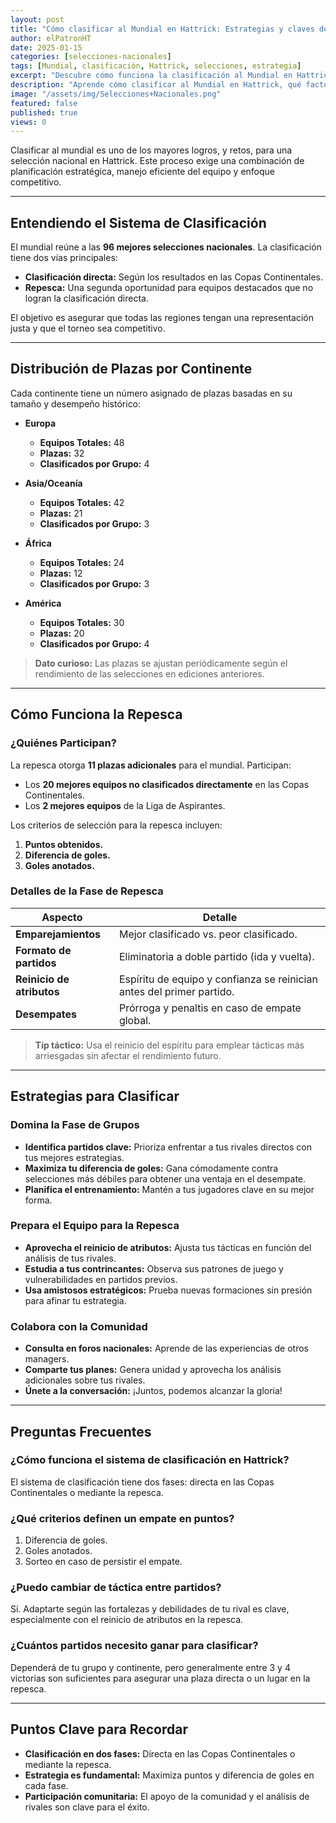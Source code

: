 ```yaml
---
layout: post
title: "Cómo clasificar al Mundial en Hattrick: Estrategias y claves del proceso"
author: elPatronHT
date: 2025-01-15
categories: [selecciones-nacionales]
tags: [Mundial, clasificación, Hattrick, selecciones, estrategia]
excerpt: "Descubre cómo funciona la clasificación al Mundial en Hattrick, qué criterios se usan y qué estrategias seguir para asegurar tu cupo en la Copa del Mundo."
description: "Aprende cómo clasificar al Mundial en Hattrick, qué factores influyen en la clasificación y cómo preparar a tu selección para lograr un desempeño exitoso en el torneo."
image: "/assets/img/Selecciones+Nacionales.png"
featured: false
published: true
views: 0
---
```


Clasificar al mundial es uno de los mayores logros, y retos, para una selección nacional en Hattrick. Este proceso exige una combinación de planificación estratégica, manejo eficiente del equipo y enfoque competitivo.

---

## Entendiendo el Sistema de Clasificación

El mundial reúne a las **96 mejores selecciones nacionales**. La clasificación tiene dos vías principales:

- **Clasificación directa:** Según los resultados en las Copas Continentales.
- **Repesca:** Una segunda oportunidad para equipos destacados que no logran la clasificación directa.

El objetivo es asegurar que todas las regiones tengan una representación justa y que el torneo sea competitivo.

---

## Distribución de Plazas por Continente

Cada continente tiene un número asignado de plazas basadas en su tamaño y desempeño histórico:

- **Europa**

  - **Equipos Totales:** 48
  - **Plazas:** 32
  - **Clasificados por Grupo:** 4

- **Asia/Oceanía**

  - **Equipos Totales:** 42
  - **Plazas:** 21
  - **Clasificados por Grupo:** 3

- **África**

  - **Equipos Totales:** 24
  - **Plazas:** 12
  - **Clasificados por Grupo:** 3

- **América**
  - **Equipos Totales:** 30
  - **Plazas:** 20
  - **Clasificados por Grupo:** 4

> **Dato curioso:** Las plazas se ajustan periódicamente según el rendimiento de las selecciones en ediciones anteriores.

---

## Cómo Funciona la Repesca

### ¿Quiénes Participan?

La repesca otorga **11 plazas adicionales** para el mundial. Participan:

- Los **20 mejores equipos no clasificados directamente** en las Copas Continentales.
- Los **2 mejores equipos** de la Liga de Aspirantes.

Los criterios de selección para la repesca incluyen:

1. **Puntos obtenidos.**
2. **Diferencia de goles.**
3. **Goles anotados.**

### Detalles de la Fase de Repesca

| **Aspecto**               | **Detalle**                                                           |
| ------------------------- | --------------------------------------------------------------------- |
| **Emparejamientos**       | Mejor clasificado vs. peor clasificado.                               |
| **Formato de partidos**   | Eliminatoria a doble partido (ida y vuelta).                          |
| **Reinicio de atributos** | Espíritu de equipo y confianza se reinician antes del primer partido. |
| **Desempates**            | Prórroga y penaltis en caso de empate global.                         |

> **Tip táctico:** Usa el reinicio del espíritu para emplear tácticas más arriesgadas sin afectar el rendimiento futuro.

---

## Estrategias para Clasificar

### Domina la Fase de Grupos

- **Identifica partidos clave:** Prioriza enfrentar a tus rivales directos con tus mejores estrategias.
- **Maximiza tu diferencia de goles:** Gana cómodamente contra selecciones más débiles para obtener una ventaja en el desempate.
- **Planifica el entrenamiento:** Mantén a tus jugadores clave en su mejor forma.

### Prepara el Equipo para la Repesca

- **Aprovecha el reinicio de atributos:** Ajusta tus tácticas en función del análisis de tus rivales.
- **Estudia a tus contrincantes:** Observa sus patrones de juego y vulnerabilidades en partidos previos.
- **Usa amistosos estratégicos:** Prueba nuevas formaciones sin presión para afinar tu estrategia.

### Colabora con la Comunidad

- **Consulta en foros nacionales:** Aprende de las experiencias de otros managers.
- **Comparte tus planes:** Genera unidad y aprovecha los análisis adicionales sobre tus rivales.
- **Únete a la conversación:** ¡Juntos, podemos alcanzar la gloria!

---

## Preguntas Frecuentes

### ¿Cómo funciona el sistema de clasificación en Hattrick?

El sistema de clasificación tiene dos fases: directa en las Copas Continentales o mediante la repesca.

### ¿Qué criterios definen un empate en puntos?

1. Diferencia de goles.
2. Goles anotados.
3. Sorteo en caso de persistir el empate.

### ¿Puedo cambiar de táctica entre partidos?

Sí. Adaptarte según las fortalezas y debilidades de tu rival es clave, especialmente con el reinicio de atributos en la repesca.

### ¿Cuántos partidos necesito ganar para clasificar?

Dependerá de tu grupo y continente, pero generalmente entre 3 y 4 victorias son suficientes para asegurar una plaza directa o un lugar en la repesca.

---

## Puntos Clave para Recordar

- **Clasificación en dos fases:** Directa en las Copas Continentales o mediante la repesca.
- **Estrategia es fundamental:** Maximiza puntos y diferencia de goles en cada fase.
- **Participación comunitaria:** El apoyo de la comunidad y el análisis de rivales son clave para el éxito.
